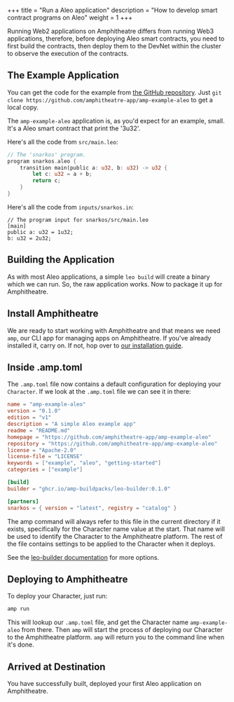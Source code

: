 +++
title = "Run a Aleo application"
description = "How to develop smart contract programs on Aleo"
weight = 1
+++

Running Web2 applications on Amphitheatre differs from running Web3 applications, therefore, before deploying Aleo smart contracts, you need to first build the contracts, then deploy them to the DevNet within the cluster to observe the execution of the contracts.

## The Example Application

You can get the code for the example from [the GitHub
repository](https://github.com/amphitheatre-app/amp-example-aleo). Just `git clone
https://github.com/amphitheatre-app/amp-example-aleo` to get a local copy.

The `amp-example-aleo` application is, as you'd expect for an example, small. It's a Aleo
smart contract that print the '3u32'. 

Here's all the code from `src/main.leo`:

```rust
// The 'snarkos' program.
program snarkos.aleo {
    transition main(public a: u32, b: u32) -> u32 {
        let c: u32 = a + b;
        return c;
    }
}
```

Here's all the code from `inputs/snarkos.in`:

```
// The program input for snarkos/src/main.leo
[main]
public a: u32 = 1u32;
b: u32 = 2u32;
```

## Building the Application

As with most Aleo applications, a simple `leo build` will create a binary
which we can run. So, the raw application works. Now to package
it up for Amphitheatre.

## Install Amphitheatre

We are ready to start working with Amphitheatre and that means we need `amp`, our CLI
app for managing apps on Amphitheatre. If you've already installed it, carry on. If not,
hop over to [our installation guide](@/installation/_index.md).

## Inside .amp.toml

The `.amp.toml` file now contains a default configuration for deploying your
`Character`. If we look at the `.amp.toml` file we can see it in there:

```toml
name = "amp-example-aleo"
version = "0.1.0"
edition = "v1"
description = "A simple Aleo example app"
readme = "README.md"
homepage = "https://github.com/amphitheatre-app/amp-example-aleo"
repository = "https://github.com/amphitheatre-app/amp-example-aleo"
license = "Apache-2.0"
license-file = "LICENSE"
keywords = ["example", "aleo", "getting-started"]
categories = ["example"]

[build]
builder = "ghcr.io/amp-buildpacks/leo-builder:0.1.0"

[partners]
snarkos = { version = "latest", registry = "catalog" }
```

The amp command will always refer to this file in the current directory if it
exists, specifically for the Character name value at the start. That name will
be used to identify the Character to the Amphitheatre platform. The rest of the
file contains settings to be applied to the Character when it deploys.

See the [leo-builder
documentation](https://github.com/amp-buildpacks/leo-builder)
for more options.

## Deploying to Amphitheatre

To deploy your Character, just run:

```sh
amp run
```

This will lookup our `.amp.toml` file, and get the Character name `amp-example-aleo`
from there. Then `amp` will start the process of deploying our Character to the
Amphitheatre platform. `amp` will return you to the command line when it's done.

## Arrived at Destination

You have successfully built, deployed your first Aleo application on Amphitheatre.
